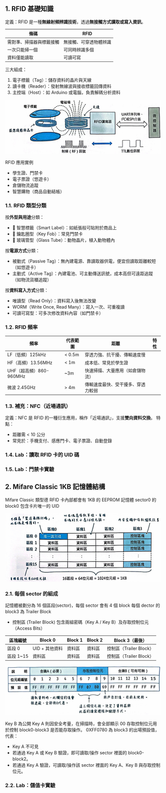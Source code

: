 ## 1. RFID 基礎知識

定義：RFID 是一種**無線射頻辨識技術**，透過**無接觸方式讀取或寫入資訊**。

| 條碼                     | RFID                   |
| ------------------------ | ---------------------- |
| 需對準、掃描器與標籤接觸 | 無接觸、可穿透物體辨識 |
| 一次只能掃一個           | 可同時辨識多個         |
| 資料僅能讀取             | 可讀可寫               |

三大組成：

1. 電子標籤（Tag）：儲存資料的晶片與天線
2. 讀卡機（Reader）：發射無線波與接收標籤回傳資料
3. 主控端（Host）：如 Arduino 或電腦，負責解碼分析資料

![upgit_20250412_1744467147.png](https://raw.githubusercontent.com/kcwc1029/obsidian-upgit-image/main/2025/04/upgit_20250412_1744467147.png)

RFID 應用實例

-   學生證、門禁卡
-   電子票證（悠遊卡）
-   倉儲物流追蹤
-   智慧購物（商品自動結帳）

### 1.1. RFID 類型分類

按**外型與用途**分類：

-   🧾 智慧標籤（Smart Label）：如紙張般可貼附於商品上
-   🔑 鑰匙圈型（Key Fob）：常見門禁卡
-   💊 玻璃管型（Glass Tube）：動物晶片，植入動物體內

按**電源方式**分類：

-   被動式（Passive Tag）：無內建電源、靠讀取器供電，便宜但讀取距離較短（如悠遊卡）
-   主動式（Active Tag）：內建電池、可主動傳送訊號，成本高但可遠距追蹤（如物流貨櫃追蹤）

按**資料寫入方式**分類：

-   唯讀型（Read Only）：資料寫入後無法改變
-   WORM（Write Once, Read Many）：寫入一次、可重複讀
-   可讀可寫型：可多次修改資料內容（如門禁卡）

### 1.2. RFID 頻率

| 頻率                    | 代表範圍 | 距離                               | 特性 |
| ----------------------- | -------- | ---------------------------------- | ---- |
| LF（低頻）125kHz        | < 0.5m   | 穿透力強、抗干擾、傳輸速度慢       |      |
| HF（高頻）13.56MHz      | < 1m     | 成本低、常見於學生證               |      |
| UHF（超高頻）860-960MHz | ~3m      | 快速掃描、大量應用（如倉儲物流）   |      |
| 微波 2.45GHz            | > 4m     | 傳輸速度最快、受干擾多、穿透力較弱 |      |

### 1.3. 補充：NFC（近場通訊）

定義：NFC 是 RFID 的一種衍生應用，稱作「近場通訊」，支援**雙向資料交換**。
特點：

-   距離需 < 10 公分
-   常見於：手機支付、感應門卡、電子票證、自動登錄

### 1.4. Lab：讀取 RFID 卡的 UID 碼

### 1.5. Lab：門禁卡實驗

## 2. Mifare Classic 1KB 記憶體結構

Mifare Classic 類型德 RFID 卡內部都會有 1KB 的 EEPROM 記憶體
sector0 的 block0 包含卡片唯一的 UID

![upgit_20250412_1744467891.png](https://raw.githubusercontent.com/kcwc1029/obsidian-upgit-image/main/2025/04/upgit_20250412_1744467891.png)

### 2.1. 每個 sector 的組成

記憶體被劃分為 16 個區段(sector)，每個 sector 會有 4 個 block
每個 dector 的 block3 為 Trailer Block

-   控制區 (Trailer Block) 包含兩組密碼（Key A / Key B）及存取控制位元（Access Bits）

| 區塊編號  | Block 0        | Block 1 | Block 2 | Block 3（最後）         |
| --------- | -------------- | ------- | ------- | ----------------------- |
| 區段 0    | UID + 其他資料 | 資料區  | 資料區  | 控制區（Trailer Block） |
| 區段 1~15 | 資料區         | 資料區  | 資料區  | 控制區（Trailer Block） |

![upgit_20250412_1744468048.png|764x246](https://raw.githubusercontent.com/kcwc1029/obsidian-upgit-image/main/2025/04/upgit_20250412_1744468048.png)

Key B 為公開
Key A 則因安全考量，在掃描時，會全部顯示 00
存取控制位元用於控制 block0-block3 是否能存取操作。
0XFF0780 為 block3 的出場預設值，代表：

-   Key A 不可見
-   若通過 Key A 或 Key B 驗證，即可讀取/操作 sector 裡面的 block0-block2。
-   若通過 Key A 驗證，可讀取/操作該 sector 裡面的 Key A、Key B 與存取控制位元。

### 2.2. Lab：儲值卡實驗
